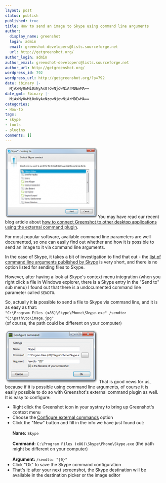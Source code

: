 ```yaml
---
layout: post
status: publish
published: true
title: How to send an image to Skype using command line arguments
author:
  display_name: greenshot
  login: admin
  email: greenshot-developers@lists.sourceforge.net
  url: http://getgreenshot.org/
author_login: admin
author_email: greenshot-developers@lists.sourceforge.net
author_url: http://getgreenshot.org/
wordpress_id: 792
wordpress_url: http://getgreenshot.org/?p=792
date: !binary |-
  MjAxMy0wMi0xNyAxOTowNjowNiArMDEwMA==
date_gmt: !binary |-
  MjAxMy0wMi0xNyAxNzowNjowNiArMDEwMA==
categories:
- How-to
tags:
- skype
- tools
- plugins
comments: []
---
```

<p><a href="/2013/02/17/how-to-send-an-image-to-skype-using-command-line-arguments/2-select-skype-contact-2/" rel="attachment wp-att-849" title="Selecting the Skype recipient"><img src="/assets/wp-content/uploads/2013/02/2-select-skype-contact-300x230.png" alt="2-select-skype-contact" width="300" height="230" class="alignleft size-medium wp-image-849"  alt="Selecting the Skype recipient" /></a>You may have read our recent blog article about <a href="/2013/01/28/how-to-use-the-external-command-plugin-to-send-screenshots-to-other-applications/" title="How to use the External Command Plugin to send screenshots to other applications">how to connect Greenshot to other desktop applications using the external command plugin</a>.</p>
<p>For most popular software, available command line parameters are well documented, so one can easily find out whether and how it is possible to send an image to it via command line arguments.</p>
<p>In the case of Skype, it takes a bit of investigation to find that out - the <a href="https://support.skype.com/en/faq/FA171/can-i-run-skype-for-windows-desktop-from-the-command-line" rel="nofollow">list of command line arguments published by Skype</a> is very short, and there is no option listed for sending files to Skype.</p>
<p>However, after having a look at Skype's context menu integration (when you right click a file in Windows explorer, there is a Skype entry in the "Send to" sub menu) I found out that there is a undocumented command line parameter called <code>SENDTO</code>.</p>
<p>So, actually it <strong>is</strong> possible to send a file to Skype via command line, and it is as easy as that:<br />
<code>"C:\Program Files (x86)\Skype\Phone\Skype.exe" /sendto: "C:\path\to\image.jpg"</code><br />
(of course, the path could be different on your computer)</p>
<p><a href="/assets/wp-content/uploads/2013/02/1-configure-skype-command.png" title="Configuring external command for Skype"><img src="/assets/wp-content/uploads/2013/02/1-configure-skype-command-300x173.png" alt="Configuring external command for Skype" width="300" height="173" class="alignright size-medium wp-image-851" /></a> That is good news for us, because if it is possible using command line arguments, of course it is easily possible to do so with Greenshot's external command plugin as well.<br />
It is easy to configure:</p>
<ul>
<li>Right click the Greenshot icon in your systray to bring up Greenshot's context menu</li>
<li>Choose the <a href="/2013/01/28/how-to-use-the-external-command-plugin-to-send-screenshots-to-other-applications/" title="How to use the External Command Plugin to send screenshots to other applications">Configure external commands</a> option</li>
<li>Click the "New" button and fill in the info we have just found out:<br><br />
<strong>Name:</strong> <code>Skype</code><br><br />
<strong>Command:</strong> <code>C:\Program Files (x86)\Skype\Phone\Skype.exe</code> (the path might be different on your computer)<br><br />
<strong>Argument:</strong> <code>/sendto: "{0}"</code></li>
<li>Click "Ok" to save the Skype command configuration</li>
<li>That's it: after your next screenshot, the Skype destination will be available in the destination picker or the image editor</li>
</ul>
